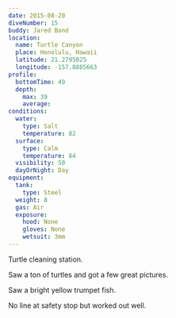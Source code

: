 ```yaml
---
date: 2015-08-20
diveNumber: 15
buddy: Jared Bond
location:
  name: Turtle Canyon
  place: Honolulu, Hawaii
  latitude: 21.2795025
  longitude: -157.8885663
profile:
  bottomTime: 49
  depth:
    max: 39
    average:
conditions:
  water:
    type: Salt
    temperature: 82
  surface:
    type: Calm
    temperature: 84
  visibility: 50
  dayOrNight: Day
equipment:
  tank:
    type: Steel
  weight: 8
  gas: Air
  exposure:
    hood: None
    gloves: None
    wetsuit: 3mm
---
```

Turtle cleaning station.

Saw a ton of turtles and got a few great pictures.

Saw a bright yellow trumpet fish.

No line at safety stop but worked out well.
